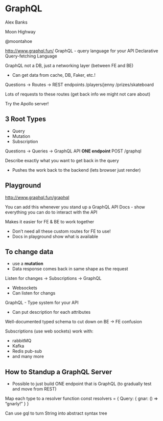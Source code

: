# GraphQL

Alex Banks

Moon Highway

@moontahoe

http://www.graphql.fun/
GraphQL - query language for your API
Declarative Query-fetching Language

GraphQL not a DB, just a networking layer (between FE and BE)
- Can get data from cache, DB, Faker, etc.!

Questions -> Routes -> REST endpoints
/players/jenny
/prizes/skateboard

Lots of requests to these routes (get back info we might not care about)

Try the Apollo server!

## 3 Root Types
- Query
- Mutation
- Subscription

Questions -> Queries -> GraphQL API
**ONE endpoint**
POST /graphql

Describe exactly what you want to get back in the query
* Pushes the work back to the backend (lets browser just render)

## Playground
http://www.graphql.fun/graphql

You can add this whenever you stand up a GraphQL API
Docs - show everything you can do to interact with the API

Makes it easier for FE & BE to work together
- Don’t need all these custom routes for FE to use!
- Docs in playground show what is available

## To change data
- use a **mutation** 
- Data response comes back in same shape as the request

Listen for changes -> Subscriptions -> GraphQL
* Websockets
* Can listen for changs 

GraphQL - Type system for your API
- Can put description for each attributes

Well-documented typed schema to cut down on BE -> FE confusion

Subscriptions (use web sockets) work with:
- rabbitMQ
- Kafka
- Redis pub-sub
- and many more

## How to Standup a GraphQL Server
- Possible to just build ONE endpoint that is GraphQL (to gradually test and move from REST)

Map each type to a resolver function
const resolvers = {
	Query: {
		gnar: () => “gnarly!”
 	}
}


Can use gql to turn String into abstract syntax tree

